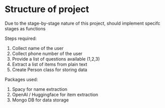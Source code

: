 # Structure of project

Due to the stage-by-stage nature of this project, should implement specifc stages as functions

Steps required:
1. Collect name of the user
2. Collect phone number of the user
3. Provide a list of questions available (1,2,3)
4. Extract a list of items from plain text
5. Create Person class for storing data


Packages used:
1. Spacy for name extraction
2. OpenAI / Huggingface for item extraction
3. Mongo DB for data storage